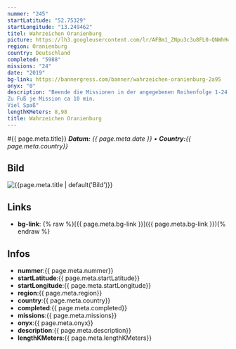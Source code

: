 ```yaml
---
nummer: "245"
startLatitude: "52.75329"
startLongitude: "13.249462"
titel: Wahrzeichen Oranienburg
picture: https://lh3.googleusercontent.com/lr/AFBm1_ZNpu3c3u8FL0-QNWhH4ShACOEwej8tRKZxYWLMzzvMd4WRwnSitHyD1NwyM5LCId2whFxSqFhWKiWXBBu78GM4kfIZfyaJ92bTfZEW2KrSJTmiRsbTcIIUr9nqnONDm5hpzbIWTSuz34GMtkzSeEF_dE-i2b9PjsqoU0qeKfHfAXRvdfLCPtqQNt4RTccDDtj6ei0_Wiyzw7p3egnZoCwFHqF1fR6bz4XN1LGnp84ISG5hujkzJmjWsyyrXqNQ6jnRR9Dl-LL1FqA7qAUbRornj9mGApyVmnpT6Oqq8Va5m3dwHti2a9OssV3PPz-GxClLryFADUroUphO6sRuzNDHjT6B8jehSmZ_D9x8BrpCKDs-6I2kIL6XQaiW6OmwPjbtv6OGqW9OQHX6XRVBQSHMBp7c0Nancks4g1470OmD7vVF39Gj3M00PieOWcpIGpCgpBZadqn6Y_h9kWVfkg91DbwTZZ9iAATfPTfZw1NZNQ9GE6KaiKoLlSv0GBTkri44GxZvZvMG48usKAut9E5rS84bVPdbNS58EkdWUQdRRVLuv213XJu1Igkp91L7rK_R2-Ga-sl2BMbgEBlgRNq4TENmLB8pdnhAMLaN6GvGJ6Dkuh6rgXM19fGzLqGT0CMCQAOEnBZ8optNaOkkCFGjGCO2ctH40xuSnZ_sq_fCbwx1tsqgUzRXZdwT4jINQuLA-Jtf16nN4Fy0Qbn96Vxhw23oeJn1qQtLMYUXB9ev52E8zcQo2iZlXMeu237TODOPHXlwwo16Sbo2JcUb4Hlg1ymxQx0tSHcFWzPLisG_gooQ_smiV6bmM7bFqa5Iw4QwQlQK8TTx9O2E1V0Qp1XU5iErDaw
region: Oranienburg
country: Deutschland
completed: "5988"
missions: "24"
date: "2019"
bg-link: https://bannergress.com/banner/wahrzeichen-oranienburg-2a95
onyx: "0"
description: "Beende die Missionen in der angegebenen Reihenfolge 1-24 und du erhälst das Abzeichen *Schloß Oranienburg*
Zu Fuß je Mission ca 10 min.
Viel Spaß"
lengthKMeters: 8,98
title: Wahrzeichen Oranienburg
---
```


#{{ page.meta.title}}
_**Datum:** {{ page.meta.date }} • **Country:**{{ page.meta.country}}_

## Bild
![{{page.meta.title | default('Bild')}}]({{page.meta.picture}})

## Links
- **bg-link**: {% raw %}[{{ page.meta.bg-link }}]({{ page.meta.bg-link }}){% endraw %}

## Infos
- **nummer**:{{ page.meta.nummer}}
- **startLatitude**:{{ page.meta.startLatitude}}
- **startLongitude**:{{ page.meta.startLongitude}}
- **region**:{{ page.meta.region}}
- **country**:{{ page.meta.country}}
- **completed**:{{ page.meta.completed}}
- **missions**:{{ page.meta.missions}}
- **onyx**:{{ page.meta.onyx}}
- **description**:{{ page.meta.description}}
- **lengthKMeters**:{{ page.meta.lengthKMeters}}

